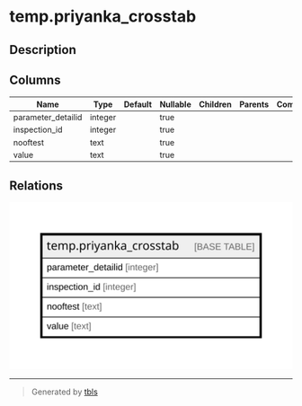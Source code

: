 # temp.priyanka_crosstab

## Description

## Columns

| Name | Type | Default | Nullable | Children | Parents | Comment |
| ---- | ---- | ------- | -------- | -------- | ------- | ------- |
| parameter_detailid | integer |  | true |  |  |  |
| inspection_id | integer |  | true |  |  |  |
| nooftest | text |  | true |  |  |  |
| value | text |  | true |  |  |  |

## Relations

![er](temp.priyanka_crosstab.svg)

---

> Generated by [tbls](https://github.com/k1LoW/tbls)
